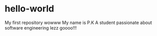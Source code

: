 # hello-world
My first repository wowww
My name is P.K
A student passionate about software engineering
lezz goooo!!! 
